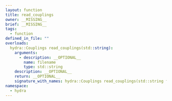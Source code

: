 ```yaml
---
layout: function
title: read_couplings
owner: __MISSING__
brief: __MISSING__
tags:
  - function
defined_in_file: ""
overloads:
  hydra::Couplings read_couplings(std::string):
    arguments:
      - description: __OPTIONAL__
        name: filename
        type: std::string
    description: __OPTIONAL__
    return: __OPTIONAL__
    signature_with_names: hydra::Couplings read_couplings(std::string filename)
namespace:
  - hydra
---
```

